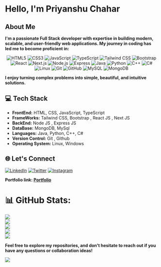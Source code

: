 # Hello, I'm Priyanshu Chahar

## About Me

**I'm a passionate Full Stack developer with expertise in building modern, scalable, and user-friendly web applications. My journey in coding has led me to become proficient in:**

<div align="center">
  <img src="https://img.shields.io/badge/HTML5-E34F26?style=for-the-badge&logo=html5&logoColor=white" alt="HTML5">
  <img src="https://img.shields.io/badge/CSS3-1572B6?style=for-the-badge&logo=css3&logoColor=white" alt="CSS3">
  <img src="https://img.shields.io/badge/JavaScript-F7DF1E?style=for-the-badge&logo=javascript&logoColor=black" alt="JavaScript">
  <img src="https://img.shields.io/badge/TypeScript-3178C6?style=for-the-badge&logo=typescript&logoColor=white" alt="TypeScript">
  <img src="https://img.shields.io/badge/Tailwind_CSS-38B2AC?style=for-the-badge&logo=tailwind-css&logoColor=white" alt="Tailwind CSS">
  <img src="https://img.shields.io/badge/Bootstrap-563D7C?style=for-the-badge&logo=bootstrap&logoColor=white" alt="Bootstrap">
  <img src="https://img.shields.io/badge/React-61DAFB?style=for-the-badge&logo=react&logoColor=white" alt="React">
  <img src="https://img.shields.io/badge/Next.js-000000?style=for-the-badge&logo=next.js&logoColor=white" alt="Next.js">
  <img src="https://img.shields.io/badge/Node.js-339933?style=for-the-badge&logo=node.js&logoColor=white" alt="Node.js">
  <img src="https://img.shields.io/badge/Express-000000?style=for-the-badge&logo=express&logoColor=white" alt="Express">
  <img src="https://img.shields.io/badge/Java-007396?style=for-the-badge&logo=java&logoColor=white" alt="Java">
  <img src="https://img.shields.io/badge/Python-3776AB?style=for-the-badge&logo=python&logoColor=white" alt="Python">
  <img src="https://img.shields.io/badge/C++-00599C?style=for-the-badge&logo=cplusplus&logoColor=white" alt="C++">
  <img src="https://img.shields.io/badge/C%23-239120?style=for-the-badge&logo=c-sharp&logoColor=white" alt="C#">
  <img src="https://img.shields.io/badge/Linux-FCC624?style=for-the-badge&logo=linux&logoColor=black" alt="Linux">
  <img src="https://img.shields.io/badge/Git-F05032?style=for-the-badge&logo=git&logoColor=white" alt="Git">
  <img src="https://img.shields.io/badge/GitHub-100000?style=for-the-badge&logo=github&logoColor=white" alt="GitHub">
  <img src="https://img.shields.io/badge/MySQL-4479A1?style=for-the-badge&logo=mysql&logoColor=white" alt="MySQL">
  <img src="https://img.shields.io/badge/MongoDB-47A248?style=for-the-badge&logo=mongodb&logoColor=white" alt="MongoDB">
</div>


**I enjoy turning complex problems into simple, beautiful, and intuitive solutions.**

## 💻 Tech Stack

- **FrontEnd:** HTML, CSS, JavaScript, TypeScript
- **FrameWorks:** Tailwind CSS, Bootstrap , React JS , Next JS
- **BackEnd:** Node JS , Express JS
- **DataBase:** MongoDB, MySql
- **Languages:** Java, Python, C++, C#
- **Version Control:** Git , Github
- **Operating System:** Linux, Windows

## 🌐 Let's Connect

[![LinkedIn](https://img.shields.io/badge/LinkedIn-0077B5?style=for-the-badge&logo=linkedin&logoColor=white)](https://www.linkedin.com/in/priyannxhuu)
[![Twitter](https://img.shields.io/badge/Twitter-1DA1F2?style=for-the-badge&logo=twitter&logoColor=white)](https://twitter.com/Priyannxhuu)
[![Instagram](https://img.shields.io/badge/Instagram-E4405F?style=for-the-badge&logo=instagram&logoColor=white)](https://www.instagram.com/priyannxhuu)

**Portfolio link: [Portfolio](https://priyanxhuportfolio.vercel.app)**

# 📊 GitHub Stats:
![](http://github-profile-summary-cards.vercel.app/api/cards/stats?username=priyanxhuu&theme=apprentice)
<br/>
![](http://github-profile-summary-cards.vercel.app/api/cards/profile-details?username=priyanxhuu&theme=apprentice)
<br>
![](https://github-readme-streak-stats.herokuapp.com/?user=Priyanxhuu&theme=apprentice&hide_border=true)
<br/>
![](http://github-profile-summary-cards.vercel.app/api/cards/most-commit-language?username=priyanxhuu&theme=apprentice)
<br>
![](https://github-readme-stats.vercel.app/api/top-langs/?username=Priyanxhuu&theme=apprentice&hide_border=true&include_all_commits=true&count_private=true&layout=compact)

**Feel free to explore my repositories, and don't hesitate to reach out if you have any questions or collaboration ideas!**

[![](https://visitcount.itsvg.in/api?id=Priyanxhuu&label=Profile%20Views&color=12&icon=1&pretty=false)](https://visitcount.itsvg.in)
